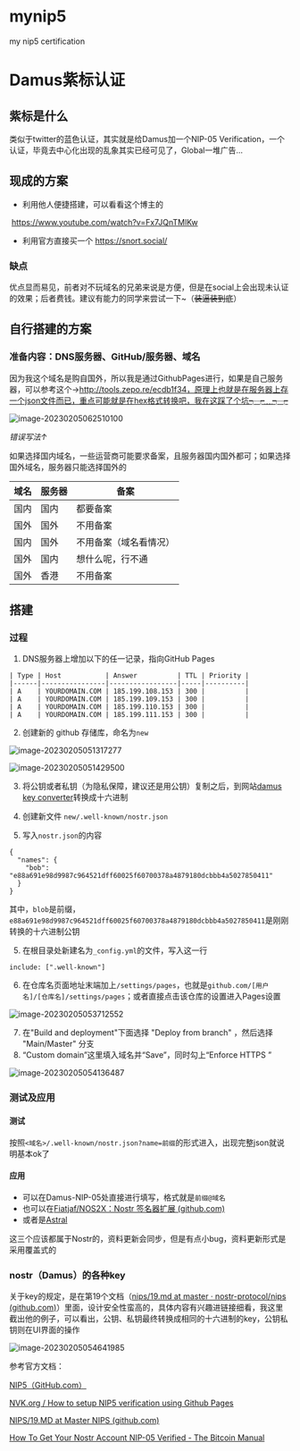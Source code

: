 # mynip5
my nip5 certification

# Damus紫标认证

## 紫标是什么

类似于twitter的蓝色认证，其实就是给Damus加一个NIP-05 Verification，一个认证，毕竟去中心化出现的乱象其实已经可见了，Global一堆广告...

## 现成的方案

- 利用他人便捷搭建，可以看看这个博主的

​		https://www.youtube.com/watch?v=Fx7JQnTMlKw

- 利用官方直接买一个 https://snort.social/

### 缺点

优点显而易见，前者对不玩域名的兄弟来说是方便，但是在social上会出现未认证的效果；后者费钱。建议有能力的同学来尝试一下~（~~装逼装到底~~）

## 自行搭建的方案

### 准备内容：DNS服务器、GitHub/服务器、域名

因为我这个域名是购自国外，所以我是通过GithubPages进行，如果是自己服务器，可以参考这个->http://tools.zepo.re/ecdb1f34，原理上也就是在服务器上存一个json文件而已，重点可能就是在hex格式转换吧，我在这踩了个坑┭┮﹏┭┮

![image-20230205062510100](https://s1.ax1x.com/2023/02/05/pS6PSit.png)

_错误写法↑_

如果选择国内域名，一些运营商可能要求备案，且服务器国内国外都可；如果选择国外域名，服务器只能选择国外的

| 域名 | 服务器 | 备案                   |
| ---- | ------ | ---------------------- |
| 国内 | 国内   | 都要备案               |
| 国外 | 国外   | 不用备案               |
| 国内 | 国外   | 不用备案（域名看情况） |
| 国外 | 国内   | 想什么呢，行不通       |
| 国外 | 香港   | 不用备案               |

## 搭建

### 过程

1) DNS服务器上增加以下的任一记录，指向GitHub Pages

```
| Type | Host           | Answer          | TTL | Priority |
|------|----------------|-----------------|-----|----------|
| A    | YOURDOMAIN.COM | 185.199.108.153 | 300 |          |
| A    | YOURDOMAIN.COM | 185.199.109.153 | 300 |          |
| A    | YOURDOMAIN.COM | 185.199.110.153 | 300 |          |
| A    | YOURDOMAIN.COM | 185.199.111.153 | 300 |          |
```

2. 创建新的 github 存储库，命名为`new`

![image-20230205051317277](https://s1.ax1x.com/2023/02/05/pS6CLse.png)

![image-20230205051429500](https://s1.ax1x.com/2023/02/05/pS6COqH.png)

3. 将公钥或者私钥（为隐私保障，建议还是用公钥）复制之后，到网站[damus key converter](https://damus.io/key/)转换成十六进制
4. 创建新文件 `new/.well-known/nostr.json`

4. 写入`nostr.json`的内容

```
{
  "names": {
    "bob": "e88a691e98d9987c964521dff60025f60700378a4879180dcbbb4a5027850411"
  }
}
```

其中，`blob`是前缀，`e88a691e98d9987c964521dff60025f60700378a4879180dcbbb4a5027850411`是刚刚转换的十六进制公钥

5. 在根目录处新建名为`_config.yml`的文件，写入这一行

```
include: [".well-known"]
```

6. 在仓库名页面地址末端加上`/settings/pages`，也就是`github.com/[用户名]/[仓库名]/settings/pages`；或者直接点击该仓库的设置进入Pages设置

![image-20230205053712552](https://s1.ax1x.com/2023/02/05/pS6CjZd.png)

7. 在"Build and deployment"下面选择 "Deploy from branch" ，然后选择 "Main/Master" 分支
8. “Custom domain”这里填入域名并“Save”，同时勾上“Enforce HTTPS ”

![image-20230205054136487](https://s1.ax1x.com/2023/02/05/pS6CvdA.png)

### 测试及应用

#### 测试

按照`<域名>/.well-known/nostr.json?name=前缀`的形式进入，出现完整json就说明基本ok了

#### 应用

* 可以在Damus-NIP-05处直接进行填写，格式就是`前缀@域名`
* 也可以在[Fiatjaf/NOS2X：Nostr 签名器扩展 (github.com)](https://github.com/fiatjaf/nos2x)
* 或者是[Astral](astral.ninja/settings)

这三个应该都属于Nostr的，资料更新会同步，但是有点小bug，资料更新形式是采用覆盖式的

### nostr（Damus）的各种key

关于key的规定，是在第19个文档（[nips/19.md at master · nostr-protocol/nips (github.com)](https://github.com/nostr-protocol/nips/blob/master/19.md)）里面，设计安全性蛮高的，具体内容有兴趣进链接细看，我这里截出他的例子，可以看出，公钥、私钥最终转换成相同的十六进制的key，公钥私钥则在UI界面的操作

![image-20230205054641985](https://s1.ax1x.com/2023/02/05/pS6CxII.png)

参考官方文档：

[NIP5（GitHub.com）](https://github.com/nostr-protocol/nips/blob/master/05.md)

[NVK.org / How to setup NIP5 verification using Github Pages](https://nvk.org/n00b-nip5)

[NIPS/19.MD at Master NIPS (github.com)](https://github.com/nostr-protocol/nips/blob/master/19.md)

[How To Get Your Nostr Account NIP-05 Verified - The Bitcoin Manual](https://thebitcoinmanual.com/articles/nostr-account-nip-05-verified/)
